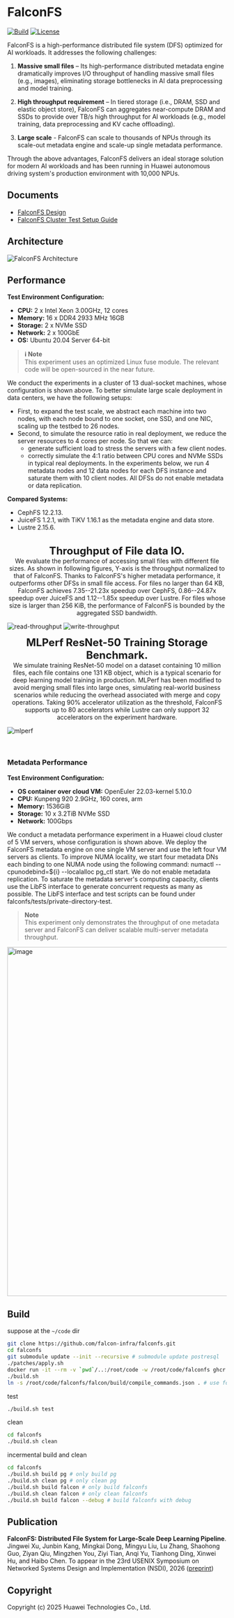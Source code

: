 # FalconFS

[![Build](https://github.com/falcon-infra/falconfs/actions/workflows/build.yml/badge.svg)](https://github.com/falcon-infra/falconfs/actions/workflows/build.yml)
[![License](https://img.shields.io/badge/License-Mulan%20PSL%202-green)](LICENSE)

FalconFS is a high-performance distributed file system (DFS) optimized for AI workloads. It addresses the following challenges:  

1. **Massive small files** – Its high-performance distributed metadata engine dramatically improves I/O throughput of handling massive small files (e.g., images), eliminating storage bottlenecks in AI data preprocessing and model training.

2. **High throughput requirement** – In tiered storage (i.e., DRAM, SSD and elastic object store), FalconFS can aggregates near-compute DRAM and SSDs to provide over TB/s high throughput for AI workloads (e.g., model training, data preprocessing and KV cache offloading).

3. **Large scale** - FalconFS can scale to thousands of NPUs through its scale-out metadata engine and scale-up single metadata performance.

Through the above advantages, FalconFS delivers an ideal storage solution for modern AI workloads and has been running in Huawei autonomous driving system's production environment with 10,000 NPUs.

## Documents

- [FalconFS Design](./docs/design.md)
- [FalconFS Cluster Test Setup Guide](./docs/setup.md)



## Architecture
![FalconFS Architecture](https://github.com/user-attachments/assets/5ff1e80a-4cce-4b05-a35d-8da54191fb30)




## Performance
**Test Environment Configuration:**
- **CPU:** 2 x Intel Xeon 3.00GHz, 12 cores
- **Memory:** 16 x DDR4 2933 MHz 16GB
- **Storage:** 2 x NVMe SSD
- **Network:** 2 x 100GbE
- **OS:** Ubuntu 20.04 Server 64-bit

> **ℹ️ Note**  
> This experiment uses an optimized Linux fuse module. The relevant code will be open-sourced in the near future.

We conduct the experiments in a cluster of 13 dual-socket machines, whose configuration is shown above. To better simulate large scale deployment in data centers, we have the following setups:
- First, to expand the test scale, we abstract each machine into two nodes, with each node bound to one socket, one SSD, and one NIC, scaling up the testbed to 26 nodes.
- Second, to simulate the resource ratio in real deployment, we reduce the server resources to 4 cores per node. So that we can:
  - generate sufficient load to stress the servers with a few client nodes.
  - correctly simulate the 4:1 ratio between CPU cores and NVMe SSDs in typical real deployments.
In the experiments below, we run 4 metadata nodes and 12 data nodes for each DFS instance and saturate them with 10 client nodes. All DFSs do not enable metadata or data replication.

**Compared Systems:**
- CephFS 12.2.13.
- JuiceFS 1.2.1, with TiKV 1.16.1 as the metadata engine and data store.
- Lustre 2.15.6.


<br>
<div style="text-align: center;">
    <font size="5">
        <b>Throughput of File data IO.</b>
    </font>
    <br>We evaluate the performance of accessing small files with different file sizes. As shown in following figures, Y-axis is the throughput normalized to that of FalconFS. Thanks to FalconFS's higher metadata performance, it outperforms other DFSs in small file access. For files no larger than 64 KB, FalconFS achieves 7.35--21.23x speedup over CephFS, 0.86--24.87x speedup over JuiceFS and 1.12--1.85x speedup over Lustre. For files whose size is larger than 256 KiB, the performance of FalconFS is bounded by the aggregated SSD bandwidth. 
</div>

![read-throughput](https://github.com/user-attachments/assets/c22f1e42-5a55-4f82-b08c-908cdc8aca4d)
![write-throughput](https://github.com/user-attachments/assets/73f73b19-1664-4c72-a712-592afbc931d6)
<br>

<div style="text-align: center;">
    <font size="5">
        <b>MLPerf ResNet-50 Training Storage Benchmark.</b>
    </font>
    <br> We simulate training ResNet-50 model on a dataset containing 10 million files, each file contains one 131 KB object, which is a typical scenario for deep learning model training in production. MLPerf has been modified to avoid merging small files into large ones, simulating real-world business scenarios while reducing the overhead associated with merge and copy operations. Taking 90% accelerator utilization as the threshold, FalconFS supports up to 80 accelerators while Lustre can only support 32 accelerators on the experiment hardware.
</div>

![mlperf](https://github.com/user-attachments/assets/30f4e24f-a933-49b8-8163-306b1c45e3c0)

<br>


### Metadata Performance

**Test Environment Configuration:**
- **OS container over cloud VM:** OpenEuler 22.03-kernel 5.10.0
- **CPU:** Kunpeng 920 2.9GHz, 160 cores, arm
- **Memory:** 1536GiB
- **Storage:** 10 x 3.2TiB NVMe SSD
- **Network:** 100Gbps

We conduct a metadata performance experiment in a Huawei cloud cluster of 5 VM servers, whose configuration is shown above. We deploy the FalconFS metadata engine on one single VM server and use the left four VM servers as clients. 
To improve NUMA locality, we start four metadata DNs each binding to one NUMA node using the following command: numactl --cpunodebind=${i} --localalloc pg_ctl start.
We do not enable metadata replication. To saturate the metadata server's computing capacity, clients use the LibFS interface to generate concurrent requests as many as possible. The LibFS interface and test scripts can be found under falconfs/tests/private-directory-test. 
> **Note**  
> This experiment only demonstrates the throughput of one metadata server and FalconFS can deliver scalable multi-server metadata throughput.

<img width="1000" height="800" alt="image" src="https://github.com/user-attachments/assets/4572f54b-8c28-4660-b7bf-86d9935600ba" />


## Build

suppose at the `~/code` dir
``` bash
git clone https://github.com/falcon-infra/falconfs.git
cd falconfs
git submodule update --init --recursive # submodule update postresql
./patches/apply.sh
docker run -it --rm -v `pwd`/..:/root/code -w /root/code/falconfs ghcr.io/falcon-infra/falconfs-dev:0.1.1 /bin/zsh
./build.sh
ln -s /root/code/falconfs/falcon/build/compile_commands.json . # use for clangd
```

test

``` bash
./build.sh test
```

clean

``` bash
cd falconfs
./build.sh clean
```

incermental build and clean

``` bash
cd falconfs
./build.sh build pg # only build pg
./build.sh clean pg # only clean pg
./build.sh build falcon # only build falconfs
./build.sh clean falcon # only clean falconfs
./build.sh build falcon --debug # build falconfs with debug
```
## Publication
**FalconFS: Distributed File System for Large-Scale Deep Learning Pipeline**. Jingwei Xu, Junbin Kang, Mingkai Dong, Mingyu Liu, Lu Zhang, Shaohong Guo, Ziyan Qiu, Mingzhen You, Ziyi Tian, Anqi Yu, Tianhong Ding, Xinwei Hu, and Haibo Chen. To appear in the 23rd USENIX Symposium on Networked Systems Design and Implementation (NSDI), 2026 ([preprint](https://arxiv.org/abs/2507.10367))


## Copyright
Copyright (c) 2025 Huawei Technologies Co., Ltd.
